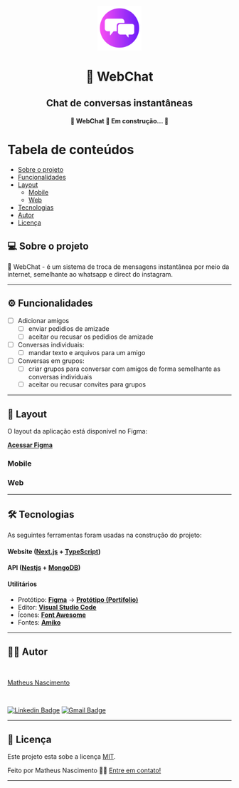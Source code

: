 <p align="center">
  <img src="./public/logo.svg" height="100"/>
</p>
<h1 align="center">💬 WebChat</h1>
<h2 align="center">Chat de conversas instantâneas</h2>

<h4 align="center"> 
	🚧 WebChat 🚀 Em construção... 🚧
</h4>

Tabela de conteúdos
=================
<!--ts-->
   * [Sobre o projeto](#-sobre-o-projeto)
   * [Funcionalidades](#-funcionalidades)
   * [Layout](#-layout)
     * [Mobile](#mobile)
     * [Web](#web)
   * [Tecnologias](#-tecnologias)
   * [Autor](#-autor)
   * [Licença](#user-content--licença)
<!--te-->

## 💻 Sobre o projeto

💬 WebChat - é um sistema de troca de mensagens instantânea por meio da internet, semelhante ao whatsapp e direct do instagram.

---

## ⚙️ Funcionalidades

- [ ] Adicionar amigos
  - [ ] enviar pedidios de amizade
  - [ ] aceitar ou recusar os pedidios de amizade

- [ ] Conversas individuais:
  - [ ] mandar texto e arquivos para um amigo
     
- [ ] Conversas em grupos:
  - [ ] criar grupos para conversar com amigos de forma semelhante as conversas individuais
  - [ ] aceitar ou recusar convites para grupos

---

## 🎨 Layout

O layout da aplicação está disponível no Figma:


**[Acessar Figma](https://www.figma.com/file/YZwqjkUv4kkD1XAkMTnFPI/WebChat)**

### Mobile

### Web

---

## 🛠 Tecnologias

As seguintes ferramentas foram usadas na construção do projeto:

#### **Website**  ([Next.js](https://nextjs.org/)  +  [TypeScript](https://www.typescriptlang.org/))

#### **API**  ([Nestjs](https://nestjs.com/)  +  [MongoDB](https://www.mongodb.com/pt-br))

#### **Utilitários**

-   Protótipo:  **[Figma](https://www.figma.com/)**  →  **[Protótipo (Portifolio)](https://www.figma.com/file/YZwqjkUv4kkD1XAkMTnFPI/WebChat)**
-   Editor:  **[Visual Studio Code](https://code.visualstudio.com/)**
-   Ícones:  **[Font Awesome](https://fontawesome.com/)**
-   Fontes:  **[Amiko](https://fonts.google.com/specimen/Amiko)**


---

## 🙋‍♂️ Autor

<a href="https://github.com/fnmatheus">
 <img style="border-radius: 50%;" src="https://avatars.githubusercontent.com/u/100846027?v=4" width="100px;" alt=""/>
 <br />
 <p>Matheus Nascimento</p>
 <br />
</a>

[![Linkedin Badge](https://img.shields.io/badge/-Matheus-blue?style=flat-square&logo=Linkedin&logoColor=white&link=https://www.linkedin.com/in/fnmatheus/)](https://www.linkedin.com/in/fnmatheus/) 
[![Gmail Badge](https://img.shields.io/badge/-nasc.matheusfrancisco@gmail.com-c14438?style=flat-square&logo=Gmail&logoColor=white&link=mailto:nasc.matheusfrancisco@gmail.com)](mailto:nasc.matheusfrancisco@gmail.com)

---

## 📝 Licença

Este projeto esta sobe a licença [MIT](./LICENSE).

Feito por Matheus Nascimento 👋🏽 [Entre em contato!](https://www.linkedin.com/in/fnmatheus/)

---
